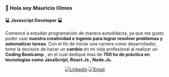 ###  :wave: Hola soy Mauricio Olmos
#### :computer: Javascript Developer :computer:

Comencé a estudiar programación de manera autodidacta, ya que me gusto poder usar **nuestra creatividad e ingenio
para lograr resolver problemas y automatizar tareas**. Con el fin de iniciar una carrera como desarrollador, 
tome la decisión de hacer un **cambio** en mi vida profesional al realizar un **Coding Bootcamp** , en el cual dediqué
mas de **700 hs de práctica en tecnologias como JavaScript, React.Js , Node.Js.**


<p align="center">
<a href="https://www.linkedin.com/in/mauricio-olmos-5bb633128/" target="_blank"><img alt="LinkedIn" src="https://img.shields.io/badge/LinkedIn-@mauricioolmos-yellow?style=flat&logo=linkedin"></a>
<a href="mailto:mauricioolmos1993@gmail.com"><img alt="Email" src="https://img.shields.io/badge/Email-mauricioolmos1993@gmail.com-yellow?style=flat&logo=gmail"></a>
</p>

